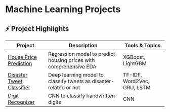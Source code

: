 # Machine Learning Projects

## ⚡ Project Highlights
| Project | Description | Tools & Topics |
|---------|-------------|-------|
| [House Price Prediction](https://github.com/leila413y/ml-projects/blob/main/house-prices/README.md) | Regression model to predict housing prices with comprehensive EDA | XGBoost, LightGBM |
| [Disaster Tweet Classifier](https://github.com/leila413y/ml-projects/blob/main/nlp-with-disaster-tweets/README.md) | Deep learning model to classify tweets as disaster-related or not | TF-IDF, Word2Vec, GRU, LSTM |
| [Digit Recognizer](https://github.com/leila413y/ml-projects/blob/main/digit-recognizer/README.md) | CNN to classify handwritten digits | CNN |



<!-- 
## 🛠️ Tech Stack
- **Languages**: Python, SQL
- **Libraries**: scikit-learn, Pytorch, TensorFlow
- **Tools**:

# Machine Learning Portfolio

Welcome to my Machine Learning & Data Science portfolio. This repository contains a curated collection of projects that showcase my skills in data analysis, machine learning, natural language processing, and deep learning.

## About Me
Hi, I'm [Your Name], a [Your Role: e.g., aspiring ML Engineer] with experience in Python, scikit-learn, pandas, and deep learning frameworks like PyTorch and TensorFlow.

## Project Highlights
 using BERT | HuggingFace Transformers, PyTorch, NLP |
| PyTorch, OpenCV 
| [📊 Customer Segmentation](projects/customer-segmentation) | Unsupervised learning to identify customer groups using clustering | k-Means, PCA, Seaborn |

## Tech Stack
- Python (pandas, NumPy, matplotlib)
- scikit-learn, XGBoost, LightGBM
- NLP: BERT, HuggingFace Transformers
- Jupyter Notebooks
- **Languages**: Python, SQL
- **ML Libraries**: scikit-learn, XGBoost, LightGBM, PyTorch, TensorFlow
- **NLP**: spaCy, NLTK, BERT, HuggingFace Transformers
- **Visualization**: matplotlib, seaborn, Plotly
- **Tools**: Jupyter Notebook, VS Code, Git, Conda
 
## Contact
- LinkedIn: [Your LinkedIn URL]
- GitHub: [Your GitHub URL]
- Email: [Your Email]

Welcome to my Machine Learning project portfolio. This repository showcases selected projects I've completed to demonstrate my skills in data analysis, modeling, natural language processing, and deep learning.
---
-->

